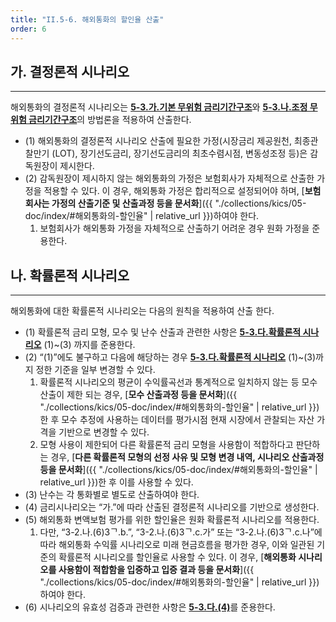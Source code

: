 ```yaml
---
title: "II.5-6. 해외통화의 할인율 산출"
order: 6
---
```

## 가. 결정론적 시나리오
---
해외통화의 결정론적 시나리오는 [**5-3.가.기본 무위험 금리기간구조**](#가-기본-무위험-금리기간구조)와 [**5-3.나.조정 무위험 금리기간구조**](#나-조정-무위험-금리기간구조)의 방법론을 적용하여 산출한다.
- (1) 해외통화의 결정론적 시나리오 산출에 필요한 가정(시장금리 제공원천, 최종관찰만기 (LOT), 장기선도금리, 장기선도금리의 최초수렴시점, 변동성조정 등)은 감독원장이 제시한다.
- (2) 감독원장이 제시하지 않는 해외통화의 가정은 보험회사가 자체적으로 산출한 가정을 적용할 수 있다. 이 경우, 해외통화 가정은 합리적으로 설정되어야 하며, [**보험회사는 가정의 산출기준 및 산출과정 등을 문서화**]({{ "./collections/kics/05-doc/index/#해외통화의-할인율" | relative_url }})하여야 한다.
  1. 보험회사가 해외통화 가정을 자체적으로 산출하기 어려운 경우 원화 가정을 준용한다.

## 나. 확률론적 시나리오
---
해외통화에 대한 확률론적 시나리오는 다음의 원칙을 적용하여 산출 한다.
- (1) 확률론적 금리 모형, 모수 및 난수 산출과 관련한 사항은 [**5-3.다.확률론적 시나리오**](#다-확률론적-시나리오) (1)~(3) 까지를 준용한다.
- (2) “(1)”에도 불구하고 다음에 해당하는 경우 [**5-3.다.확률론적 시나리오**](#다-확률론적-시나리오) (1)~(3)까지 정한 기준을 일부 변경할 수 있다.
  1. 확률론적 시나리오의 평균이 수익률곡선과 통계적으로 일치하지 않는 등 모수 산출이 제한 되는 경우, [**모수 산출과정 등을 문서화**]({{ "./collections/kics/05-doc/index/#해외통화의-할인율" | relative_url }})한 후 모수 추정에 사용하는 데이터를 평가시점 현재 시장에서 관찰되는 자산 가격을 기반으로 변경할 수 있다.
  2. 모형 사용이 제한되어 다른 확률론적 금리 모형을 사용함이 적합하다고 판단하는 경우, [**다른 확률론적 모형의 선정 사유 및 모형 변경 내역, 시나리오 산출과정 등을 문서화**]({{ "./collections/kics/05-doc/index/#해외통화의-할인율" | relative_url }})한 후 이를 사용할 수 있다.
- (3) 난수는 각 통화별로 별도로 산출하여야 한다.
- (4) 금리시나리오는 “가.”에 따라 산출된 결정론적 시나리오를 기반으로 생성한다.
- (5) 해외통화 변액보험 평가를 위한 할인율은 원화 확률론적 시나리오를 적용한다.
  1. 다만, “3-2.나.(6)3ᄀ.b.”, “3-2.나.(6)3ᄀ.c.가” 또는 “3-2.나.(6)3ᄀ.c.나”에 따라 해외통화 수익률 시나리오로 미래 현금흐름을 평가한 경우, 이와 일관된 기준의 확률론적 시나리오를 할인율로 사용할 수 있다. 이 경우, [**해외통화 시나리오를 사용함이 적합함을 입증하고 입증 결과 등을 문서화**]({{ "./collections/kics/05-doc/index/#해외통화의-할인율" | relative_url }})하여야 한다.
- (6) 시나리오의 유효성 검증과 관련한 사항은 [**5-3.다.(4)**](#4-시나리오-유효성-검증-보고서)를 준용한다.
